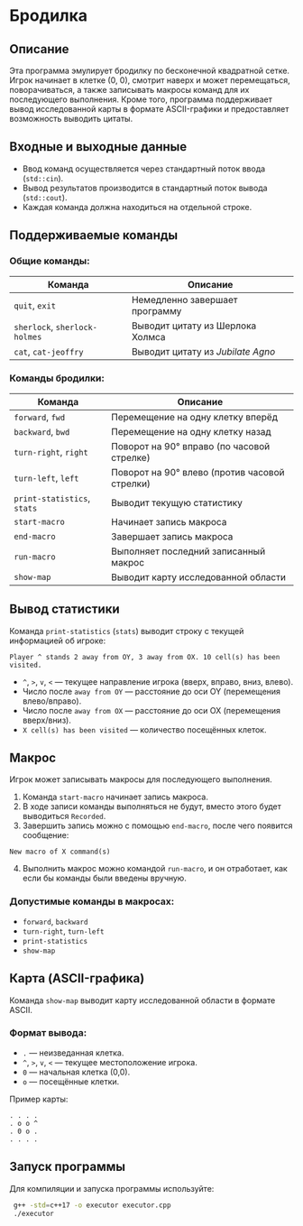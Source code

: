 # Бродилка

## Описание
Эта программа эмулирует бродилку по бесконечной квадратной сетке. Игрок начинает в клетке (0, 0), смотрит наверх и может перемещаться, поворачиваться, а также записывать макросы команд для их последующего выполнения. Кроме того, программа поддерживает вывод исследованной карты в формате ASCII-графики и предоставляет возможность выводить цитаты.

## Входные и выходные данные
- Ввод команд осуществляется через стандартный поток ввода (`std::cin`).
- Вывод результатов производится в стандартный поток вывода (`std::cout`).
- Каждая команда должна находиться на отдельной строке.

## Поддерживаемые команды

### Общие команды:
| Команда                  | Описание |
|--------------------------|----------|
| `quit`, `exit`           | Немедленно завершает программу |
| `sherlock`, `sherlock-holmes` | Выводит цитату из Шерлока Холмса |
| `cat`, `cat-jeoffry`     | Выводит цитату из *Jubilate Agno* |

### Команды бродилки:
| Команда                  | Описание |
|--------------------------|----------|
| `forward`, `fwd`         | Перемещение на одну клетку вперёд |
| `backward`, `bwd`        | Перемещение на одну клетку назад |
| `turn-right`, `right`    | Поворот на 90° вправо (по часовой стрелке) |
| `turn-left`, `left`      | Поворот на 90° влево (против часовой стрелки) |
| `print-statistics`, `stats` | Выводит текущую статистику |
| `start-macro`            | Начинает запись макроса |
| `end-macro`              | Завершает запись макроса |
| `run-macro`              | Выполняет последний записанный макрос |
| `show-map`               | Выводит карту исследованной области |

## Вывод статистики
Команда `print-statistics` (`stats`) выводит строку с текущей информацией об игроке:

```
Player ^ stands 2 away from OY, 3 away from OX. 10 cell(s) has been visited.
```

- `^`, `>`, `v`, `<` — текущее направление игрока (вверх, вправо, вниз, влево).
- Число после `away from OY` — расстояние до оси OY (перемещения влево/вправо).
- Число после `away from OX` — расстояние до оси OX (перемещения вверх/вниз).
- `X cell(s) has been visited` — количество посещённых клеток.

## Макрос
Игрок может записывать макросы для последующего выполнения.

1. Команда `start-macro` начинает запись макроса.
2. В ходе записи команды выполняться не будут, вместо этого будет выводиться `Recorded`.
3. Завершить запись можно с помощью `end-macro`, после чего появится сообщение:

```
New macro of X command(s)
```

4. Выполнить макрос можно командой `run-macro`, и он отработает, как если бы команды были введены вручную.

### Допустимые команды в макросах:
- `forward`, `backward`
- `turn-right`, `turn-left`
- `print-statistics`
- `show-map`

## Карта (ASCII-графика)
Команда `show-map` выводит карту исследованной области в формате ASCII.

### Формат вывода:
- `.` — неизведанная клетка.
- `^`, `>`, `v`, `<` — текущее местоположение игрока.
- `0` — начальная клетка (0,0).
- `o` — посещённые клетки.

Пример карты:
```
. . . .
. o o ^
. 0 o .
. . . .
```

## Запуск программы
Для компиляции и запуска программы используйте:
```sh
 g++ -std=c++17 -o executor executor.cpp
 ./executor
```

